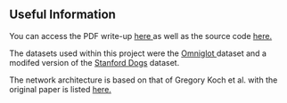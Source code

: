 ## Useful Information
You can access the PDF write-up <a href="https://pascalemp.github.io/CBIR-siamese-cnn/pdf/cbir.pdf" target="_blank">here </a> as well as the source code <a href="https://pascalemp.github.io/CBIR-siamese-cnn/code/" target="_blank">here.</a>

The datasets used within this project were the <a href="https://github.com/brendenlake/omniglot" target="_blank">Omniglot </a> dataset and a modifed version of the <a href="http://vision.stanford.edu/aditya86/ImageNetDogs/" target="_blank">Stanford Dogs</a> dataset.  

The network architecture is based on that of Gregory Koch et al. with the original paper is listed <a href="https://www.cs.cmu.edu/~rsalakhu/papers/oneshot1.pdf">here.</a> 
